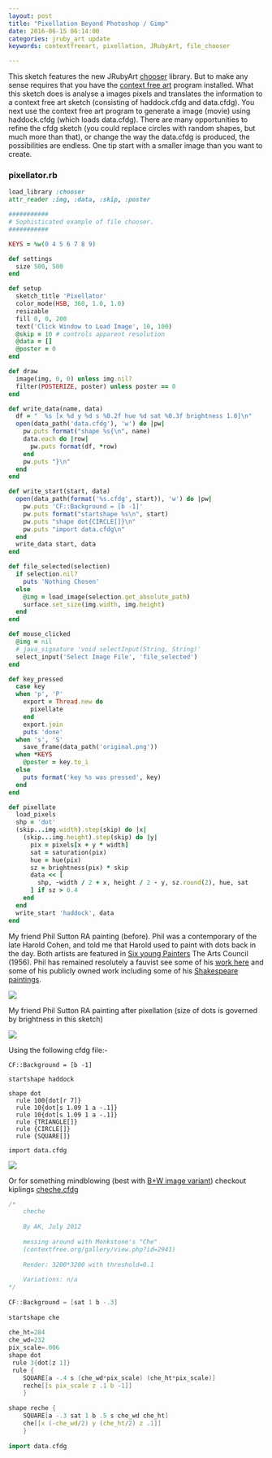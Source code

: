 ```yaml
---
layout: post
title: "Pixellation Beyond Photoshop / Gimp"
date: 2016-06-15 06:14:00
categories: jruby_art update
keywords: contextfreeart, pixellation, JRubyArt, file_chooser

---
```


This sketch features the new JRubyArt [chooser][file_chooser] library. But to make any sense requires that you have the [context free art][context] program installed. What this sketch does is analyse a images pixels and translates the information to a context free art sketch (consisting of haddock.cfdg and data.cfdg). You next use the context free art program to generate a image (movie) using haddock.cfdg (which loads data.cfdg). There are many opportunities to refine the cfdg sketch (you could replace circles with random shapes, but much more than that), or change the way the data.cfdg is produced, the possibilities are endless. One tip start with a smaller image than you want to create.

### pixellator.rb ###

```ruby
load_library :chooser
attr_reader :img, :data, :skip, :poster

###########
# Sophisticated example of file chooser.
###########

KEYS = %w(0 4 5 6 7 8 9)

def settings
  size 500, 500
end

def setup
  sketch_title 'Pixellator'
  color_mode(HSB, 360, 1.0, 1.0)
  resizable
  fill 0, 0, 200
  text('Click Window to Load Image', 10, 100)
  @skip = 10 # controls apparent resolution
  @data = []
  @poster = 0
end

def draw
  image(img, 0, 0) unless img.nil?
  filter(POSTERIZE, poster) unless poster == 0
end

def write_data(name, data)
  df = "  %s [x %d y %d s %0.2f hue %d sat %0.3f brightness 1.0]\n"
  open(data_path('data.cfdg'), 'w') do |pw|
    pw.puts format("shape %s{\n", name)
    data.each do |row|
      pw.puts format(df, *row)
    end
    pw.puts "}\n"
  end
end

def write_start(start, data)
  open(data_path(format('%s.cfdg', start)), 'w') do |pw|
    pw.puts 'CF::Background = [b -1]'
    pw.puts format("startshape %s\n", start)
    pw.puts "shape dot{CIRCLE[]}\n"
    pw.puts "import data.cfdg\n"
  end
  write_data start, data
end

def file_selected(selection)
  if selection.nil?
    puts 'Nothing Chosen'
  else
    @img = load_image(selection.get_absolute_path)
    surface.set_size(img.width, img.height)
  end
end

def mouse_clicked
  @img = nil
  # java_signature 'void selectInput(String, String)'
  select_input('Select Image File', 'file_selected')
end

def key_pressed
  case key
  when 'p', 'P'
    export = Thread.new do
      pixellate
    end
    export.join
    puts 'done'
  when 's', 'S'
    save_frame(data_path('original.png'))
  when *KEYS
    @poster = key.to_i
  else
    puts format('key %s was pressed', key)
  end
end

def pixellate
  load_pixels
  shp = 'dot'
  (skip...img.width).step(skip) do |x|
    (skip...img.height).step(skip) do |y|
      pix = pixels[x + y * width]
      sat = saturation(pix)
      hue = hue(pix)
      sz = brightness(pix) * skip
      data << [
        shp, -width / 2 + x, height / 2 - y, sz.round(2), hue, sat
      ] if sz > 0.4
    end
  end
  write_start 'haddock', data
end

```

My friend Phil Sutton RA painting (before). Phil was a contemporary of the late Harold Cohen, and told me that Harold used to paint with dots back in the day. Both artists are featured in [Six young Painters][six] The Arts Council (1956). Phil has remained resolutely a fauvist see some of his [work here][work] and some of his publicly owned work including some of his [Shakespeare paintings][shake].

<img src="/assets/before.png" />

My friend Phil Sutton RA painting after pixellation (size of dots is governed by brightness in this sketch)

<img src="/assets/after.png" />

Using the following cfdg file:-

```cfdg
CF::Background = [b -1]

startshape haddock

shape dot
  rule 100{dot[r 7]}
  rule 10{dot[s 1.09 1 a -.1]}
  rule 10{dot[s 1.09 1 a -.1]}
  rule {TRIANGLE[]}
  rule {CIRCLE[]}
  rule {SQUARE[]}

import data.cfdg
```

<img src="/assets/variation.png" />

Or for something mindblowing (best with [B+W image variant][gray]) checkout kiplings [cheche.cfdg][cheche]

```c++
/*
    cheche
 
    By AK, July 2012
 
    messing around with Monkstone's "Che"
    (contextfree.org/gallery/view.php?id=2941)
 
    Render: 3200*3200 with threshold=0.1
 
    Variations: n/a
*/
 
CF::Background = [sat 1 b -.3]
 
startshape che
 
che_ht=284
che_wd=232
pix_scale=.006
shape dot
 rule 3{dot[z 1]}
 rule {
    SQUARE[a -.4 s (che_wd*pix_scale) (che_ht*pix_scale)]
    reche[[s pix_scale z .1 b -1]]
    }
 
shape reche {
    SQUARE[a -.3 sat 1 b .5 s che_wd che_ht]
    che[[x (-che_wd/2) y (che_ht/2) z .1]]
    }
 
import data.cfdg
```

[context]:http://www.contextfreeart.org
[cheche]:http://www.contextfreeart.org/gallery/view.php?id=2945
[jruby_art]:https://ruby-processing.github.io/index.html
[file_chooser]:https://ruby-processing.github.io/classes/chooser
[six]:https://www.amazon.co.uk/Six-Young-Painters-Michael-Andrews/dp/B00NRMKB6G
[work]:http://www.philipsuttonra.com/
[shake]:https://artuk.org/discover/artworks/search/actor:sutton-philip-b-1928
[gray]:https://github.com/ruby-processing/JRubyArt-examples/blob/master/processing_app/library/file_chooser/gray.rb
